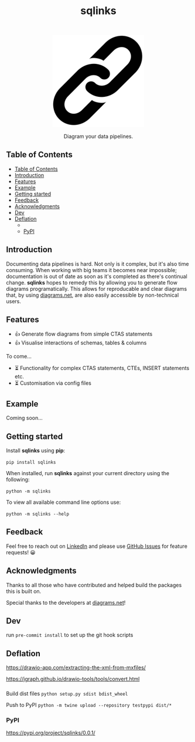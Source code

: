 <h1 align="center">sqlinks</h1> <br>
<p align="center">
  <a href="">
    <img alt="sqlinks" title="sqlinks" src="meta/link-logo.png" width="250">
  </a>
</p>

<p align="center">
  Diagram your data pipelines.
</p>

## Table of Contents

- [Table of Contents](#table-of-contents)
- [Introduction](#introduction)
- [Features](#features)
- [Example](#example)
- [Getting started](#getting-started)
- [Feedback](#feedback)
- [Acknowledgments](#acknowledgments)
- [Dev](#dev)
- [Deflation](#deflation)
  - [](#)
  - [PyPI](#pypi)

## Introduction

Documenting data pipelines is hard. Not only is it complex, but it's also time consuming. When working with big teams it becomes near impossible; documentation is out of date as soon as it's completed as there's continual change. **sqlinks** hopes to remedy this by allowing you to generate flow diagrams programatically. This allows for reproducable and clear diagrams that, by using [diagrams.net](diagrams.net), are also easily accessible by non-technical users.


## Features

- 👍 Generate flow diagrams from simple CTAS statements
- 👍 Visualise interactions of schemas, tables & columns

To come...
- ⏳ Functionality for complex CTAS statements, CTEs, INSERT statements etc.
- ⏳ Customisation via config files


## Example

Coming soon...

## Getting started

Install **sqlinks** using **pip**:

```pip install sqlinks```


When installed, run **sqlinks** against your current directory using the following:

```python -m sqlinks```

To view all available command line options use:

```python -m sqlinks --help```


## Feedback

Feel free to reach out on [LinkedIn](https://www.linkedin.com/in/dominic-herriott/) and please use [GitHub Issues](https://github.com/domherriott/sqlinks/issues) for feature requests! :grinning:

## Acknowledgments

Thanks to all those who have contributed and helped build the packages this is built on.

Special thanks to the developers at [diagrams.net](diagrams.net)!

## Dev
run `pre-commit install` to set up the git hook scripts


## Deflation
https://drawio-app.com/extracting-the-xml-from-mxfiles/

https://jgraph.github.io/drawio-tools/tools/convert.html

###

Build dist files
`python setup.py sdist bdist_wheel`

Push to PyPI
`python -m twine upload --repository testpypi dist/*`


### PyPI
https://pypi.org/project/sqlinks/0.0.1/
